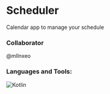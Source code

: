 # Scheduler
Calendar app to manage your schedule

### Collaborator
@mllnxeo

### Languages and Tools:
![Kotlin](https://img.shields.io/badge/Kotlin-%230095D5.svg?style=for-the-badge&logo=kotlin&logoColor=white)


